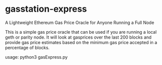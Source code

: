 # gasstation-express
A Lightweight Ethereum Gas Price Oracle for Anyone Running a Full Node

This is a simple gas price oracle that can be used if you are running a local geth or parity node.  It will look at gasprices over the last 200 blocks and provide gas price estimates based on the minimum gas price accepted in a percentage of blocks. 


usage: python3 gasExpress.py
